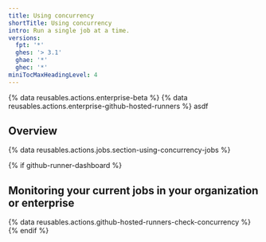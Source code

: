 ```yaml
---
title: Using concurrency
shortTitle: Using concurrency
intro: Run a single job at a time.
versions:
  fpt: '*'
  ghes: '> 3.1'
  ghae: '*'
  ghec: '*'
miniTocMaxHeadingLevel: 4
---
```


{% data reusables.actions.enterprise-beta %}
{% data reusables.actions.enterprise-github-hosted-runners %}
asdf

## Overview

{% data reusables.actions.jobs.section-using-concurrency-jobs %}

{% if github-runner-dashboard %}
## Monitoring your current jobs in your organization or enterprise

{% data reusables.actions.github-hosted-runners-check-concurrency %}
{% endif %}
